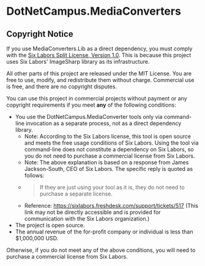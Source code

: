 ﻿# DotNetCampus.MediaConverters

## Copyright Notice

If you use MediaConverters.Lib as a direct dependency, you must comply with the [Six Labors Split License, Version 1.0](ThirdPartyNotices/SixLabors.LICENSE.txt). This is because this project uses Six Labors' ImageSharp library as its infrastructure.

All other parts of this project are released under the MIT License. You are free to use, modify, and redistribute them without charge. Commercial use is free, and there are no copyright disputes.

You can use this project in commercial projects without payment or any copyright requirements if you meet **any** of the following conditions:

- You use the DotNetCampus.MediaConverter tools only via command-line invocation as a separate process, not as a direct dependency library.
  - Note: According to the Six Labors license, this tool is open source and meets the free usage conditions of Six Labors. Using the tool via command-line does not constitute a dependency on Six Labors, so you do not need to purchase a commercial license from Six Labors.
  - Note: The above explanation is based on a response from James Jackson-South, CEO of Six Labors. The specific reply is quoted as follows:
  - > If they are just using your tool as it is, they do not need to purchase a separate license.
  - Reference: <https://sixlabors.freshdesk.com/support/tickets/517> (This link may not be directly accessible and is provided for communication with the Six Labors organization.)
- The project is open source.
- The annual revenue of the for-profit company or individual is less than $1,000,000 USD.

Otherwise, if you do not meet any of the above conditions, you will need to purchase a commercial license from Six Labors.